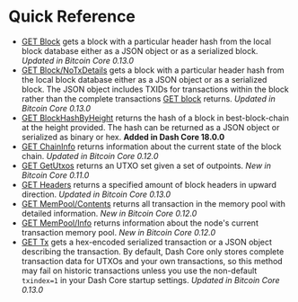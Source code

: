 # Quick Reference

* [GET Block](/docs/core-api-ref-http-rest-requests#get-block) gets a block with a particular header hash from the local block database either as a JSON object or as a serialized block. _Updated in Bitcoin Core 0.13.0_
* [GET Block/NoTxDetails](/docs/core-api-ref-http-rest-requests#get-blocknotxdetails) gets a block with a particular header hash from the local block database either as a JSON object or as a serialized block.  The JSON object includes TXIDs for transactions within the block rather than the complete transactions [GET block](/docs/core-api-ref-http-rest-requests#get-block) returns. _Updated in Bitcoin Core 0.13.0_
* [GET BlockHashByHeight](/docs/core-api-ref-http-rest-requests#get-blockhashbyheight) returns the hash of a block in best-block-chain at the height provided. The hash can be returned as a JSON object or serialized as binary or hex. **Added in Dash Core 18.0.0**
* [GET ChainInfo](/docs/core-api-ref-http-rest-requests#get-chaininfo) returns information about the current state of the block chain. _Updated in Bitcoin Core 0.12.0_
* [GET GetUtxos](/docs/core-api-ref-http-rest-requests#get-getutxos) returns an UTXO set given a set of outpoints. _New in Bitcoin Core 0.11.0_
* [GET Headers](/docs/core-api-ref-http-rest-requests#get-headers) returns a specified amount of block headers in upward direction. _Updated in Bitcoin Core 0.13.0_
* [GET MemPool/Contents](/docs/core-api-ref-http-rest-requests#get-mempoolcontents) returns all transaction in the memory pool with detailed information. _New in Bitcoin Core 0.12.0_
* [GET MemPool/Info](/docs/core-api-ref-http-rest-requests#get-mempoolinfo) returns information about the node's current transaction memory pool. _New in Bitcoin Core 0.12.0_
* [GET Tx](/docs/core-api-ref-http-rest-requests#get-tx) gets a hex-encoded serialized transaction or a JSON object describing the transaction. By default, Dash Core only stores complete transaction data for UTXOs and your own transactions, so this method may fail on historic transactions unless you use the non-default `txindex=1` in your Dash Core startup settings. _Updated in Bitcoin Core 0.13.0_